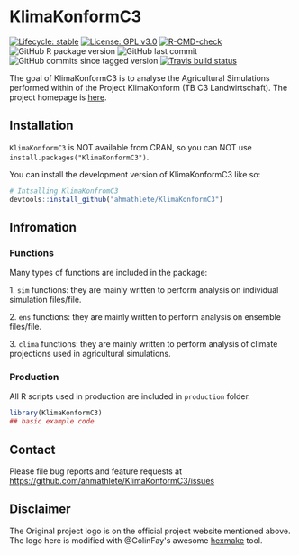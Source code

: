 # KlimaKonformC3

<!-- badges: start -->

[![Lifecycle:
stable](https://img.shields.io/badge/lifecycle-stable-brightgreen.svg)](https://lifecycle.r-lib.org/articles/stages.html#stable)
[![License: GPL
v3.0](https://img.shields.io/badge/License-GPL%20v3-blue.svg)](http://www.gnu.org/licenses/gpl-3.0)
[![R-CMD-check](https://github.com/ahmathlete/KlimaKonformC3/actions/workflows/R-CMD-check.yaml/badge.svg)](https://github.com/ahmathlete/KlimaKonformC3/actions/workflows/R-CMD-check.yaml)
![GitHub R package
version](https://img.shields.io/github/r-package/v/ahmathlete/KlimaKonformC3)
![GitHub last commit](https://img.shields.io/github/last-commit/ahmathlete/KlimaKonformC3)
![GitHub commits since tagged version](https://img.shields.io/github/commits-since/ahmathlete/KlimaKonformC3/v2.0.0?style=plastic)
[![Travis build status](https://travis-ci.com/ahmathlete/KlimaKonformC3.svg?branch=main)](https://travis-ci.com/ahmathlete/KlimaKonformC3)
<!-- badges: end -->

The goal of KlimaKonformC3 is to analyse the Agricultural Simulations
performed within of the Project KlimaKonform (TB C3 Landwirtschaft). The
project homepage is [here](https://klimakonform-dmp.geo.tu-dresden.de/).

## Installation

`KlimaKonformC3` is NOT available from CRAN, so you can NOT use
`install.packages("KlimaKonformC3")`.

You can install the development version of KlimaKonformC3 like so:

``` r
# Intsalling KlimaKonfromC3
devtools::install_github("ahmathlete/KlimaKonformC3")
```

## Infromation

### Functions

Many types of functions are included in the package:

1\. `sim` functions: they are mainly written to perform analysis on
    individual simulation files/file.

2\. `ens` functions: they are mainly written to perform analysis on
ensemble files/file.

3\. `clima` functions: they are mainly written to perform analysis of
climate projections used in agricultural simulations.


### Production

All R scripts used in production are included in `production` folder. 
``` r
library(KlimaKonformC3)
## basic example code
```

## Contact

Please file bug reports and feature requests at
<https://github.com/ahmathlete/KlimaKonformC3/issues>


## Disclaimer
The Original project logo is on the official project website mentioned above. The logo here is modified with @ColinFay's awesome [hexmake](https://connect.thinkr.fr/hexmake/) tool.
